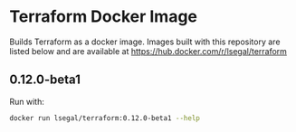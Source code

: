 # Terraform Docker Image

Builds Terraform as a docker image. Images built with this
repository are listed below and are available at
https://hub.docker.com/r/lsegal/terraform

## 0.12.0-beta1

Run with:

```sh
docker run lsegal/terraform:0.12.0-beta1 --help
```

